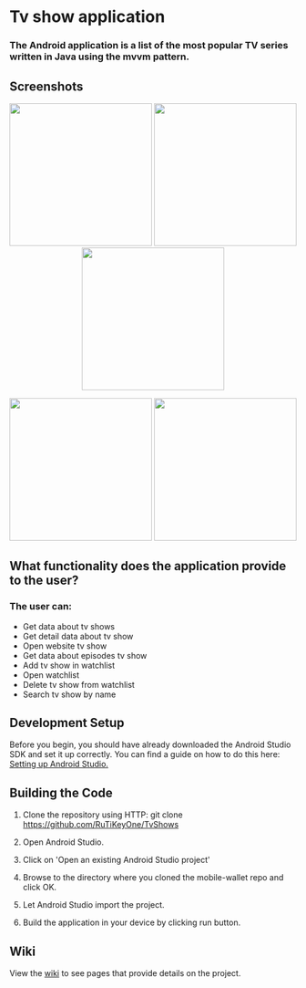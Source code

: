 # Tv show application 

### The Android application is a list of the most popular TV series written in Java using the mvvm pattern.

## Screenshots

<p align="center">
  <img src="https://i.ibb.co/QjzYCG7/1.png" width="250"/>
  <img src="https://i.ibb.co/HpSzY3s/2.png" width="250"/>
  <img src="https://i.ibb.co/FJ6p1q9/3.png" width="250"/>
</p>

<p align="center">
  <img src="https://i.ibb.co/3mKVb3t/4.png" width="250"/>
  <img src="https://i.ibb.co/JcZ0gMH/5.png" width="250"/>
</p>
 
## What functionality does the application provide to the user?

### The user can:
* Get data about tv shows
* Get detail data about tv show  
* Open website tv show
* Get data about episodes tv show
* Add tv show in watchlist
* Open watchlist 
* Delete tv show from watchlist
* Search tv show by name

## Development Setup

Before you begin, you should have already downloaded the Android Studio SDK and set it up correctly. You can find a guide on how to do this here: [Setting up Android Studio.](http://developer.android.com/sdk/installing/index.html?pkg=studio)

## Building the Code

1. Clone the repository using HTTP: git clone https://github.com/RuTiKeyOne/TvShows
2. Open Android Studio.

3. Click on 'Open an existing Android Studio project'

4. Browse to the directory where you cloned the mobile-wallet repo and click OK.

5. Let Android Studio import the project.

6. Build the application in your device by clicking run button.

## Wiki

View the [wiki]() to see pages that provide details on the project.
